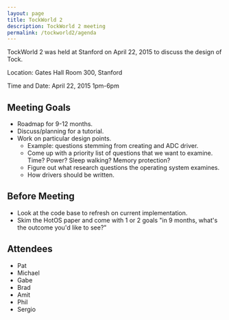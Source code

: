 ```yaml
---
layout: page
title: TockWorld 2
description: TockWorld 2 meeting
permalink: /tockworld2/agenda
---
```


TockWorld 2 was held at Stanford on April 22, 2015 to discuss the design of
Tock.

Location:
Gates Hall Room 300, Stanford

Time and Date:
April 22, 2015
1pm-6pm



## Meeting Goals

- Roadmap for 9-12 months.
- Discuss/planning for a tutorial.
- Work on particular design points.
    - Example: questions stemming from creating and ADC driver.
    - Come up with a priority list of questions that we want to examine. Time?
      Power? Sleep walking? Memory protection?
    - Figure out what research questions the operating system examines.
    - How drivers should be written.

## Before Meeting

- Look at the code base to refresh on current implementation.
- Skim the HotOS paper and come with 1 or 2 goals "in 9 months, what's the
  outcome you'd like to see?"


## Attendees

- Pat
- Michael
- Gabe
- Brad
- Amit
- Phil
- Sergio
